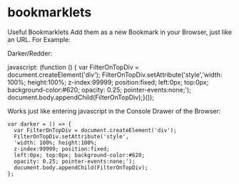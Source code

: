 

# bookmarklets
Useful Bookmarklets
Add them as a new Bookmark in your Browser, just like an URL. For Example:

Darker/Redder:

javascript: (function () {     var FilterOnTopDiv = document.createElement('div');     FilterOnTopDiv.setAttribute('style','width: 100%;                      height:100%;                      z-index:99999;                      position:fixed;                      left:0px;                      top:0px;                      background-color:#620; opacity: 0.25; pointer-events:none;'); document.body.appendChild(FilterOnTopDiv);}());

Works just like entering javascript in the Console Drawer of the Browser:

```
var darker = () => {
  var FilterOnTopDiv = document.createElement('div');
  FilterOnTopDiv.setAttribute('style',
  'width: 100%; height:100%;
  z-index:99999; position:fixed;
  left:0px; top:0px; background-color:#620;
  opacity: 0.25; pointer-events:none;');
  document.body.appendChild(FilterOnTopDiv);
};
```

